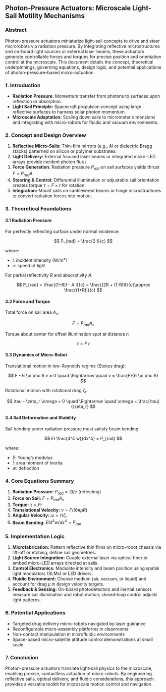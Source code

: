 ## Photon-Pressure Actuators: Microscale Light-Sail Motility Mechanisms

### Abstract

Photon-pressure actuators miniaturize light-sail concepts to drive and steer microrobots via radiation pressure. By integrating reflective microstructures and on-board light sources or external laser beams, these actuators generate controllable forces and torques for precise position and orientation control at the microscale. This document details the concept, theoretical underpinnings, governing equations, design logic, and potential applications of photon-pressure–based micro-actuation.

### 1. Introduction

* **Radiation Pressure:** Momentum transfer from photons to surfaces upon reflection or absorption.
* **Light Sail Principle:** Spacecraft propulsion concept using large reflective surfaces to harness solar photon momentum.
* **Microscale Adaptation:** Scaling down sails to micrometer dimensions and integrating with micro-robots for fluidic and vacuum environments.

### 2. Concept and Design Overview

1. **Reflective Micro-Sails:** Thin-film mirrors (e.g., Al or dielectric Bragg stacks) patterned on silicon or polymer substrates.
2. **Light Delivery:** External focused laser beams or integrated micro-LED arrays provide incident photon flux $I$.
3. **Force Generation:** Radiation pressure $P_{rad}$ on sail surfaces yields thrust $F = P_{rad} A$.
4. **Steering & Control:** Differential illumination or adjustable sail orientation creates torque $\tau = F \times r$ for rotation.
5. **Integration:** Mount sails on cantilevered beams or hinge microstructures to convert radiation forces into motion.

### 3. Theoretical Foundations

#### 3.1 Radiation Pressure

For perfectly reflecting surface under normal incidence:

$$
P_{rad} = \frac{2 I}{c}
$$

where:

* $I$: incident intensity (W/m²)
* $c$: speed of light

For partial reflectivity $R$ and absorptivity $A$:

$$
P_{rad} = \frac{(1+R)I - A I}{c} = \frac{(2R + (1-R))I}{c}\approx \frac{(1+R)I}{c}
$$

#### 3.2 Force and Torque

Total force on sail area $A_s$:

$$
F = P_{rad} A_s
$$

Torque about center for offset illumination spot at distance $r$:

$$
\tau = F \; r
$$

#### 3.3 Dynamics of Micro-Robot

Translational motion in low-Reynolds regime (Stokes drag):

$$
F - 6 \pi \mu R v = 0 \quad \Rightarrow \quad v = \frac{F}{6 \pi \mu R}
$$

Rotational motion with rotational drag $\zeta_r$:

$$
\tau - \zeta_r \omega = 0 \quad \Rightarrow \quad \omega = \frac{\tau}{\zeta_r}
$$

#### 3.4 Sail Deformation and Stability

Sail bending under radiation pressure must satisfy beam bending:

$$
EI \frac{d^4 w}{dx^4} = P_{rad}
$$

where:

* $E$: Young’s modulus
* $I$: area moment of inertia
* $w$: deflection

### 4. Core Equations Summary

1. **Radiation Pressure:** $P_{rad} = 2I/c$ (reflecting)
2. **Force on Sail:** $F = P_{rad} A_s$
3. **Torque:** $\tau = F r$
4. **Translational Velocity:** $v = F/(6\pi\mu R)$
5. **Angular Velocity:** $\omega = \tau/\zeta_r$
6. **Beam Bending:** $EI d^4w/dx^4 = P_{rad}$

### 5. Implementation Logic

1. **Microfabrication:** Pattern reflective thin films on micro-robot chassis via lift-off or etching; define sail geometries.
2. **Light Source Integration:** Couple external laser via optical fiber or embed micro-LED arrays directed at sails.
3. **Control Electronics:** Modulate intensity and beam position using spatial light modulators (SLMs) or LED drivers.
4. **Fluidic Environment:** Choose medium (air, vacuum, or liquid) and account for drag $\mu$ in design velocity targets.
5. **Feedback & Sensing:** On-board photodetectors and inertial sensors measure sail illumination and robot motion; closed-loop control adjusts light patterns.

### 6. Potential Applications

* Targeted drug delivery micro-robots navigated by laser guidance
* Reconfigurable micro-assembly platforms in cleanrooms
* Non-contact manipulation in microfluidic environments
* Space-based micro-satellite attitude control demonstrations at small scale

### 7. Conclusion

Photon-pressure actuators translate light-sail physics to the microscale, enabling precise, contactless actuation of micro-robots. By engineering reflective sails, optical delivery, and fluidic considerations, this approach provides a versatile toolkit for microscale motion control and navigation.

